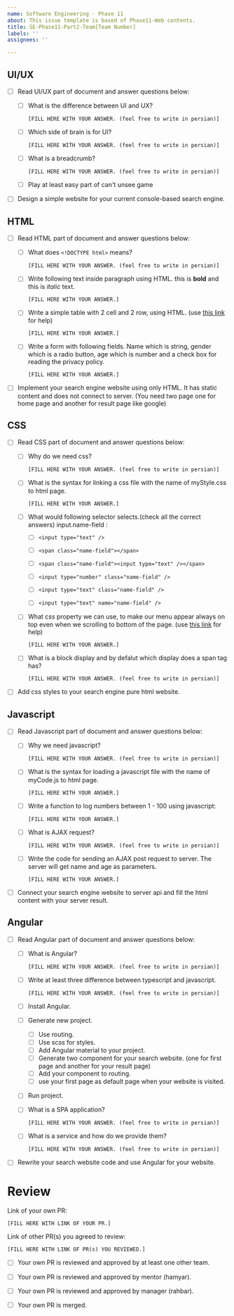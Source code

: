 ```yaml
---
name: Software Engineering - Phase 11
about: This issue template is based of Phase11-Web contents.
title: SE-Phase11-Part2-Team[Team Number]
labels: ''
assignees: ''

---
```


## UI/UX

- [ ] Read UI/UX part of document and answer questions below:
  - [ ] What is the difference between UI and UX?
  
    `[FILL HERE WITH YOUR ANSWER. (feel free to write in persian)]`
  - [ ] Which side of brain is for UI?
  
    `[FILL HERE WITH YOUR ANSWER. (feel free to write in persian)]`
  - [ ] What is a breadcrumb?
  
    `[FILL HERE WITH YOUR ANSWER. (feel free to write in persian)]`
  - [ ] Play at least easy part of can't unsee game 
- [ ] Design a simple website for your current console-based search engine.


## HTML

- [ ] Read HTML part of document and answer questions below:
  - [ ] What does `<!DOCTYPE html>` means?
  
    `[FILL HERE WITH YOUR ANSWER. (feel free to write in persian)]`
  - [ ] Write following text inside paragraph using HTML.
  this is <b>bold</b> and this is <i>italic</i> text.
  
    `[FILL HERE WITH YOUR ANSWER.]`
  - [ ] Write a simple table with 2 cell and 2 row, using HTML. (use <a target="_blank" href="https://www.w3schools.com/tags/">this link</a> for help)
  
    `[FILL HERE WITH YOUR ANSWER.]`
  - [ ] Write a form with following fields. Name which is string, gender which is a radio button, age which is number and a check box for reading the privacy policy. 
  
    `[FILL HERE WITH YOUR ANSWER.]`
- [ ] Implement your search engine website using only HTML. It has static content and does not connect to server. (You need two page one for home page and another for result page like google)

## CSS

- [ ] Read CSS part of document and answer questions below:
  - [ ] Why do we need css?
    
      `[FILL HERE WITH YOUR ANSWER. (feel free to write in persian)]`
      
  - [ ] What is the syntax for linking a css file with the name of myStyle.css to html page.
  
    `[FILL HERE WITH YOUR ANSWER.]`
  - [ ] What would following selector selects.(check all the correct answers) input.name-field :
    - [ ] `<input type="text" />`

    - [ ] `<span class="name-field"></span>`

    - [ ] `<span class="name-field"><input type="text" /></span>`

    - [ ] `<input type="number" class="name-field" />`

    - [ ] `<input type="text" class="name-field" />`

    - [ ] `<input type="text" name="name-field" />`
  - [ ] What css property we can use, to make our menu appear always on top even when we scrolling to bottom of the page. (use <a target="_blank" href="https://www.w3schools.com/css/css_positioning.asp">this link</a> for help)
  
    `[FILL HERE WITH YOUR ANSWER.]`
  - [ ] What is a block display and by defalut which display does a span tag has?
  
    `[FILL HERE WITH YOUR ANSWER. (feel free to write in persian)]`
- [ ] Add css styles to your search engine pure html website.

## Javascript

- [ ] Read Javascript part of document and answer questions below:
  - [ ] Why we need javascript?
    
      `[FILL HERE WITH YOUR ANSWER. (feel free to write in persian)]`
      
  - [ ] What is the syntax for loading a javascript file with the name of myCode.js to html page.
  
    `[FILL HERE WITH YOUR ANSWER.]`
  - [ ] Write a function to log numbers between 1 - 100 using javascript:

    `[FILL HERE WITH YOUR ANSWER.]`
  - [ ] What is AJAX request?
  
    `[FILL HERE WITH YOUR ANSWER. (feel free to write in persian)]`
  - [ ] Write the code for sending an AJAX post request to server. The server will get name and age as parameters.
  
    `[FILL HERE WITH YOUR ANSWER.]`
- [ ] Connect your search engine website to server api and fill the html content with your server result.

## Angular

- [ ] Read Angular part of document and answer questions below:
  - [ ] What is Angular?
    
      `[FILL HERE WITH YOUR ANSWER. (feel free to write in persian)]`
      
  - [ ] Write at least three difference between typescript and javascript.
  
    `[FILL HERE WITH YOUR ANSWER. (feel free to write in persian)]`
  - [ ] Install Angular.
  - [ ] Generate new project.
    - [ ] Use routing. 
    - [ ] Use scss for styles.
    - [ ] Add Angular material to your project.
    - [ ] Generate two component for your search website. (one for first page and another for your result page)
    - [ ] Add your component to routing.
    - [ ] use your first page as default page when your website is visited.
  - [ ] Run project.
  - [ ] What is a SPA application?
  
    `[FILL HERE WITH YOUR ANSWER. (feel free to write in persian)]`
  - [ ] What is a service and how do we provide them?
  
    `[FILL HERE WITH YOUR ANSWER. (feel free to write in persian)]`
- [ ] Rewrite your search website code and use Angular for your website.

# Review
Link of your own PR:

`[FILL HERE WITH LINK OF YOUR PR.]`

Link of other PR(s) you agreed to review:

`[FILL HERE WITH LINK OF PR(s) YOU REVIEWED.]`


- [ ] Your own PR is reviewed and approved by at least one other team.

- [ ] Your own PR is reviewed and approved by mentor (hamyar).

- [ ] Your own PR is reviewed and approved by manager (rahbar).

- [ ] Your own PR is merged.
